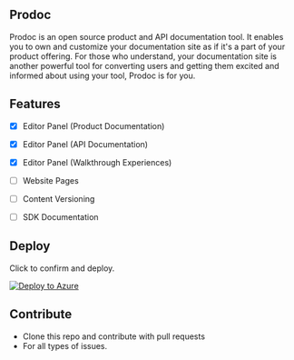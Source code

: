 ## Prodoc
Prodoc is an open source product and API documentation tool. It enables you to own and customize your documentation site as if it's a part of your product offering. For those who understand, your documentation site is another powerful tool for converting users and getting them excited and informed about using your tool, Prodoc is for you.


## Features
- [x] Editor Panel (Product Documentation)
- [x] Editor Panel (API Documentation)
- [x] Editor Panel (Walkthrough Experiences)
- [ ] Website Pages

- [ ] Content Versioning
- [ ] SDK Documentation


## Deploy
Click to confirm and deploy.

[![Deploy to Azure](https://aka.ms/deploytoazurebutton)](https://portal.azure.com/#create/Microsoft.Template/uri/https%3A%2F%2Fraw.githubusercontent.com%2Fha-sante%2FPricinHub%2Fmain%2Fazure-deploy-ultimate8.json)



## Contribute
- Clone this repo and contribute with pull requests
- For all types of issues.